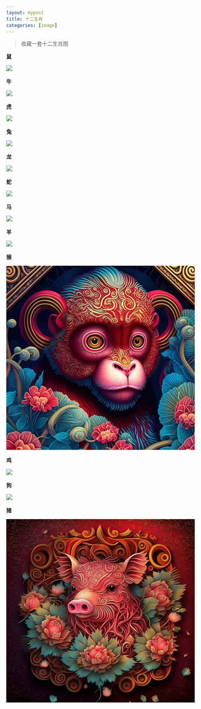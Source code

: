 ```yaml
---
layout: mypost
title: 十二生肖
categories: [image]
---
```


> 收藏一套十二生肖图

**鼠**

![](https://raw.githubusercontent.com/jiancaiZhong/image/main/2022/12/05/%E9%BC%A0.jpg)

**牛**

![](https://raw.githubusercontent.com/jiancaiZhong/image/main/2022/12/05/%E7%89%9B.jpg)

**虎**

![](https://raw.githubusercontent.com/jiancaiZhong/image/main/2022/12/05/%E8%99%8E.jpg)

**兔**

![](https://raw.githubusercontent.com/jiancaiZhong/image/main/2022/12/05/%E5%85%94.jpg)

**龙**

![](https://raw.githubusercontent.com/jiancaiZhong/image/main/2022/12/05/%E9%BE%99.jpg)

**蛇**

![](https://raw.githubusercontent.com/jiancaiZhong/image/main/2022/12/05/%E8%9B%87.jpg)

**马**

![](https://raw.githubusercontent.com/jiancaiZhong/image/main/2022/12/05/%E9%A9%AC.jpg)

**羊**

![](https://raw.githubusercontent.com/jiancaiZhong/image/main/2022/12/05/%E7%BE%8A.jpg)

**猴**

![](https://raw.githubusercontent.com/jiancaiZhong/image/main/2022/12/05/%E7%8C%B4.jpg)

**鸡**

![](https://raw.githubusercontent.com/jiancaiZhong/image/main/2022/12/05/%E9%B8%A1.jpg)

**狗**

![](https://raw.githubusercontent.com/jiancaiZhong/image/main/2022/12/05/%E7%8B%97.jpg)

**猪**

![](https://raw.githubusercontent.com/jiancaiZhong/image/main/2022/12/05/%E7%8C%AA.jpg)
